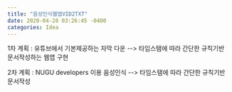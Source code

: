 ```yaml
---
title: "음성인식웹앱VID2TXT"
date: 2020-04-28 03:26:45 -0400
categories: Idea
---
```


1차 계획 : 유튜브에서 기본제공하는 자막 다운 --> 타임스탬에 따라 간단한 규칙기반 문서작성하는 웹앱 구현

2차 계획 : NUGU developers 이용 음성인식 --> 타임스탬에 따라 간단한 규칙기반 문서작성


